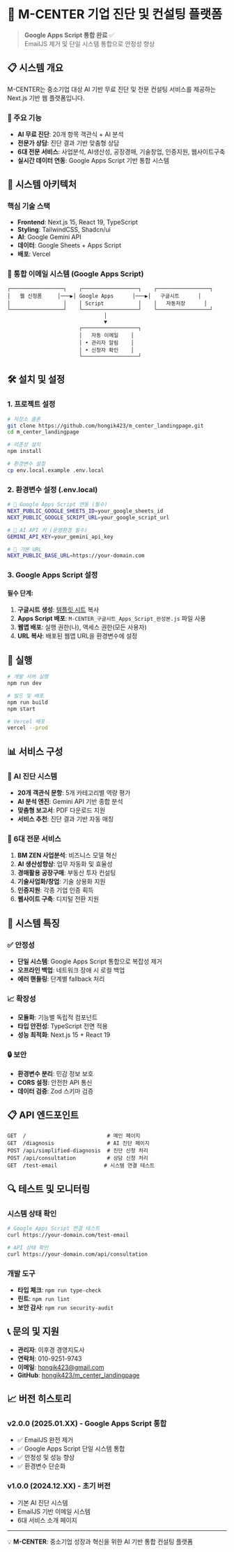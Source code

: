# 🏢 M-CENTER 기업 진단 및 컨설팅 플랫폼

> **Google Apps Script 통합 완료** ✅  
> EmailJS 제거 및 단일 시스템 통합으로 안정성 향상

## 📋 시스템 개요

M-CENTER는 중소기업 대상 AI 기반 무료 진단 및 전문 컨설팅 서비스를 제공하는 Next.js 기반 웹 플랫폼입니다.

### 🎯 주요 기능
- **AI 무료 진단**: 20개 항목 객관식 + AI 분석
- **전문가 상담**: 진단 결과 기반 맞춤형 상담
- **6대 전문 서비스**: 사업분석, AI생산성, 공장경매, 기술창업, 인증지원, 웹사이트구축
- **실시간 데이터 연동**: Google Apps Script 기반 통합 시스템

## 🚀 시스템 아키텍처

### 핵심 기술 스택
- **Frontend**: Next.js 15, React 19, TypeScript
- **Styling**: TailwindCSS, Shadcn/ui
- **AI**: Google Gemini API
- **데이터**: Google Sheets + Apps Script
- **배포**: Vercel

### 🔗 통합 이메일 시스템 (Google Apps Script)
```
┌─────────────────┐    ┌──────────────────┐    ┌─────────────────┐
│   웹 신청폼     │───▶│ Google Apps      │───▶│   구글시트      │
│                 │    │ Script           │    │   자동저장      │
└─────────────────┘    └──────────────────┘    └─────────────────┘
                               │
                               ▼
                       ┌──────────────────┐
                       │   자동 이메일    │
                       │ • 관리자 알림    │
                       │ • 신청자 확인    │
                       └──────────────────┘
```

## 🛠️ 설치 및 설정

### 1. 프로젝트 설정
```bash
# 저장소 클론
git clone https://github.com/hongik423/m_center_landingpage.git
cd m_center_landingpage

# 의존성 설치
npm install

# 환경변수 설정
cp env.local.example .env.local
```

### 2. 환경변수 설정 (.env.local)
```bash
# 🔧 Google Apps Script 연동 (필수)
NEXT_PUBLIC_GOOGLE_SHEETS_ID=your_google_sheets_id
NEXT_PUBLIC_GOOGLE_SCRIPT_URL=your_google_script_url

# 🤖 AI API 키 (운영환경 필수)
GEMINI_API_KEY=your_gemini_api_key

# 🚀 기본 URL
NEXT_PUBLIC_BASE_URL=https://your-domain.com
```

### 3. Google Apps Script 설정

#### 필수 단계:
1. **구글시트 생성**: [템플릿 시트](https://docs.google.com/spreadsheets/d/1bAbxAWBWy5dvxBSFf1Mtdt0UiP9hNaFKyjTTlLq_Pug/copy) 복사
2. **Apps Script 배포**: `M-CENTER_구글시트_Apps_Script_완성본.js` 파일 사용
3. **웹앱 배포**: 실행 권한(나), 액세스 권한(모든 사용자)
4. **URL 복사**: 배포된 웹앱 URL을 환경변수에 설정

## 🚀 실행

```bash
# 개발 서버 실행
npm run dev

# 빌드 및 배포
npm run build
npm start

# Vercel 배포
vercel --prod
```

## 📊 서비스 구성

### 🎯 AI 진단 시스템
- **20개 객관식 문항**: 5개 카테고리별 역량 평가
- **AI 분석 엔진**: Gemini API 기반 종합 분석
- **맞춤형 보고서**: PDF 다운로드 지원
- **서비스 추천**: 진단 결과 기반 자동 매칭

### 💼 6대 전문 서비스
1. **BM ZEN 사업분석**: 비즈니스 모델 혁신
2. **AI 생산성향상**: 업무 자동화 및 효율성
3. **경매활용 공장구매**: 부동산 투자 컨설팅
4. **기술사업화/창업**: 기술 상용화 지원
5. **인증지원**: 각종 기업 인증 획득
6. **웹사이트 구축**: 디지털 전환 지원

## 🔧 시스템 특징

### ✅ 안정성
- **단일 시스템**: Google Apps Script 통합으로 복잡성 제거
- **오프라인 백업**: 네트워크 장애 시 로컬 백업
- **에러 핸들링**: 단계별 fallback 처리

### 📈 확장성
- **모듈화**: 기능별 독립적 컴포넌트
- **타입 안전성**: TypeScript 전면 적용
- **성능 최적화**: Next.js 15 + React 19

### 🔒 보안
- **환경변수 분리**: 민감 정보 보호
- **CORS 설정**: 안전한 API 통신
- **데이터 검증**: Zod 스키마 검증

## 📋 API 엔드포인트

```
GET  /                          # 메인 페이지
GET  /diagnosis                 # AI 진단 페이지
POST /api/simplified-diagnosis  # 진단 신청 처리
POST /api/consultation          # 상담 신청 처리
GET  /test-email               # 시스템 연결 테스트
```

## 🔍 테스트 및 모니터링

### 시스템 상태 확인
```bash
# Google Apps Script 연결 테스트
curl https://your-domain.com/test-email

# API 상태 확인
curl https://your-domain.com/api/consultation
```

### 개발 도구
- **타입 체크**: `npm run type-check`
- **린트**: `npm run lint`
- **보안 감사**: `npm run security-audit`

## 📞 문의 및 지원

- **관리자**: 이후경 경영지도사
- **연락처**: 010-9251-9743
- **이메일**: hongik423@gmail.com
- **GitHub**: [hongik423/m_center_landingpage](https://github.com/hongik423/m_center_landingpage)

## 📈 버전 히스토리

### v2.0.0 (2025.01.XX) - Google Apps Script 통합
- ✅ EmailJS 완전 제거
- ✅ Google Apps Script 단일 시스템 통합
- ✅ 안정성 및 성능 향상
- ✅ 환경변수 단순화

### v1.0.0 (2024.12.XX) - 초기 버전
- 기본 AI 진단 시스템
- EmailJS 기반 이메일 시스템
- 6대 서비스 소개 페이지

---

💡 **M-CENTER**: 중소기업 성장과 혁신을 위한 AI 기반 통합 컨설팅 플랫폼
